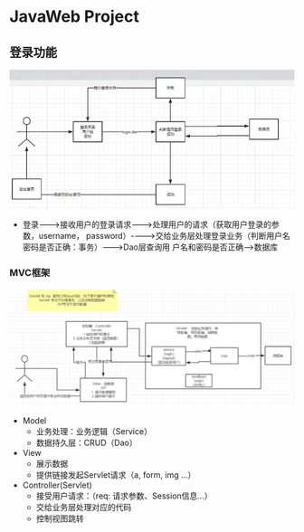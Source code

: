 # JavaWeb Project
## 登录功能
![img.png](img.png)
- 登录--->接收用户的登录请求--->处理用户的请求（获取用户登录的参数，username，
  password）---->交给业务层处理登录业务（判断用户名密码是否正确：事务）--->Dao层查询用
  户名和密码是否正确-->数据库
### MVC框架
![img_1.png](img_1.png)
- Model
    -   业务处理：业务逻辑（Service）
    -   数据持久层：CRUD（Dao） 
- View
    -   展示数据
    -   提供链接发起Servlet请求（a, form, img ...）
- Controller(Servlet)
    -   接受用户请求：（req: 请求参数、Session信息...）
    -   交给业务层处理对应的代码
    -   控制视图跳转
    
